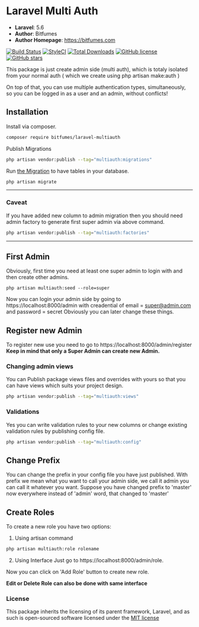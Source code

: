# Laravel Multi Auth

- **Laravel**: 5.6
- **Author**: Bitfumes
- **Author Homepage**: https://bitfumes.com

[![Build Status](https://travis-ci.org/s-sarthak/laravel-multiauth.svg?branch=master)](https://travis-ci.org/s-sarthak/laravel-multiauth)
[![StyleCI](https://github.styleci.io/repos/143331251/shield?branch=master)](https://github.styleci.io/repos/143331251)
[![Total Downloads](https://poser.pugx.org/bitfumes/laravel-multiauth/downloads)](https://packagist.org/packages/bitfumes/laravel-multiauth)
[![GitHub license](https://img.shields.io/github/license/s-sarthak/laravel-multiauth.svg)](https://github.com/s-sarthak/laravel-multiauth/blob/master/LICENSE.md)
[![GitHub stars](https://img.shields.io/github/stars/s-sarthak/laravel-multiauth.svg)](https://github.com/s-sarthak/laravel-multiauth/stargazers)

This package is just create admin side (multi auth), which is totaly isolated from your normal auth ( which we create using php artisan make:auth )

On top of that, you can use multiple authentication types, simultaneously, so you can be logged
in as a user and an admin, without conflicts!

## Installation

Install via composer.

```bash
composer require bitfumes/laravel-multiauth
```

Publish Migrations

```bash
php artisan vendor:publish --tag="multiauth:migrations"
```

Run [the Migration](https://github.com/s-sarthak/laravel-multiauth/database/migrations/create_permission_tables.php) to have tables in your database.

```bash
php artisan migrate
```

---

### Caveat

If you have added new column to admin migration then you should need admin factory to generate first super admin via above command.

```bash
php artisan vendor:publish --tag="multiauth:factories"
```

---

## First Admin

Obviously, first time you need at least one super admin to login with and then create other admins.

```
php artisan multiauth:seed --role=super
```

Now you can login your admin side by going to https://localhost:8000/admin with creadential of email = super@admin.com and password = secret
Obviously you can later change these things.

## Register new Admin

To register new use you need to go to https://localhost:8000/admin/register
**Keep in mind that only a Super Admin can create new Admin.**

### Changing admin views

You can Publish package views files and overrides with yours so that you can have views which suits your project design.

```bash
php artisan vendor:publish --tag="multiauth:views"
```

### Validations

Yes you can write validation rules to your new columns or change existing validation rules by publishing config file.

```bash
php artisan vendor:publish --tag="multiauth:config"
```

## Change Prefix
You can change the prefix in your config file you have just published. 
With prefix we mean what you want to call your admin side, we call it admin you can call it whatever you want.
Suppose you have changed prefix to 'master' now everywhere instead of 'admin' word, that changed to 'master'

## Create Roles

To create a new role you have two options:

1. Using artisan command

```bash
php artisan multiauth:role rolename
```

2. Using Interface
   Just go to https://localhost:8000/admin/role.

Now you can click on 'Add Role' button to create new role.

**Edit or Delete Role can also be done with same interface**

### License

This package inherits the licensing of its parent framework, Laravel, and as such is open-sourced
software licensed under the [MIT license](http://opensource.org/licenses/MIT)
